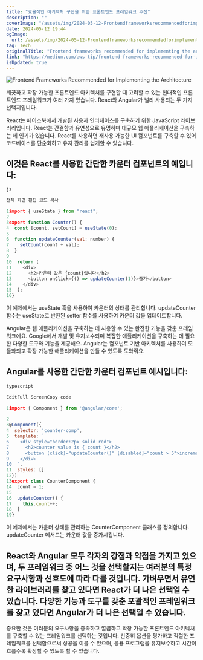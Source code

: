 ```yaml
---
title: "효율적인 아키텍처 구현을 위한 프론트엔드 프레임워크 추천"
description: ""
coverImage: "/assets/img/2024-05-12-Frontendframeworksrecommendedforimplementingthearchitecture_0.png"
date: 2024-05-12 19:44
ogImage: 
  url: /assets/img/2024-05-12-Frontendframeworksrecommendedforimplementingthearchitecture_0.png
tag: Tech
originalTitle: "Frontend frameworks recommended for implementing the architecture"
link: "https://medium.com/aws-tip/frontend-frameworks-recommended-for-implementing-the-architecture-a3ffa04eec9b"
isUpdated: true
---
```





![Frontend Frameworks Recommended for Implementing the Architecture](/assets/img/2024-05-12-Frontendframeworksrecommendedforimplementingthearchitecture_0.png)

깨끗하고 확장 가능한 프론트엔드 아키텍처를 구현할 때 고려할 수 있는 현대적인 프론트엔드 프레임워크가 여러 가지 있습니다. React와 Angular가 널리 사용되는 두 가지 선택지입니다.

React는 페이스북에서 개발된 사용자 인터페이스를 구축하기 위한 JavaScript 라이브러리입니다. React는 간결함과 유연성으로 유명하며 대규모 웹 애플리케이션을 구축하는 데 인기가 있습니다. React를 사용하면 재사용 가능한 UI 컴포넌트를 구축할 수 있어 코드베이스를 단순화하고 유지 관리를 쉽게할 수 있습니다.

## 이것은 React를 사용한 간단한 카운터 컴포넌트의 예입니다:



```js
js
```

```js
전체 화면 편집 코드 복사
```

```js
1import { useState } from "react";
2
3export function Counter() {
4  const [count, setCount] = useState(0);
5
6  function updateCounter(val: number) {
7    setCount(count + val);
8  }
9
10  return (
11    <div>
12      <h2>카운터 값은 {count}입니다</h2>
13      <button onClick={() => updateCounter(1)}>증가</button>
14    </div>
15  );
16}
```

이 예제에서는 useState 훅을 사용하여 카운터의 상태를 관리합니다. updateCounter 함수는 useState로 반환된 setter 함수를 사용하여 카운터 값을 업데이트합니다.



Angular은 웹 애플리케이션을 구축하는 데 사용할 수 있는 완전한 기능을 갖춘 프레임워크에요. Google에서 개발 및 유지보수되며 복잡한 애플리케이션을 구축하는 데 필요한 다양한 도구와 기능을 제공해요. Angular는 컴포넌트 기반 아키텍처를 사용하여 모듈화되고 확장 가능한 애플리케이션을 만들 수 있도록 도와줘요.

## Angular를 사용한 간단한 카운터 컴포넌트 예시입니다:

```js
typescript
```

```js
EditFull ScreenCopy code
```



```js
1import { Component } from '@angular/core';
  
2
3@Component({
4  selector: 'counter-comp',
5  template: `
6    <div style="border:2px solid red">
7      <h2>counter value is { count }</h2>
8      <button (click)="updateCounter()" [disabled]="count > 5">increment</button>
9    </div>
10  `,
11  styles: []
12})
13export class CounterComponent {
14  count = 1;
15
16  updateCounter() {
17    this.count++;
18  }
19}
```

이 예제에서는 카운터 상태를 관리하는 CounterComponent 클래스를 정의합니다. updateCounter 메서드는 카운터 값을 증가시킵니다.

## React와 Angular 모두 각자의 강점과 약점을 가지고 있으며, 두 프레임워크 중 어느 것을 선택할지는 여러분의 특정 요구사항과 선호도에 따라 다를 것입니다. 가벼우면서 유연한 라이브러리를 찾고 있다면 React가 더 나은 선택일 수 있습니다. 다양한 기능과 도구를 갖춘 포괄적인 프레임워크를 찾고 있다면 Angular가 더 나은 선택일 수 있습니다.

중요한 것은 여러분의 요구사항을 충족하고 깔끔하고 확장 가능한 프론트엔드 아키텍처를 구축할 수 있는 프레임워크를 선택하는 것입니다. 신중히 옵션을 평가하고 적절한 프레임워크를 선택함으로써 성공을 이룰 수 있으며, 응용 프로그램을 유지보수하고 시간이 흐를수록 확장할 수 있도록 할 수 있습니다.
